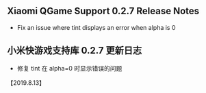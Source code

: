 
## Xiaomi QGame Support 0.2.7 Release Notes

* Fix an issue where tint displays an error when alpha is 0

## 小米快游戏支持库 0.2.7 更新日志
* 修复 tint 在 alpha=0 时显示错误的问题

【2019.8.13】